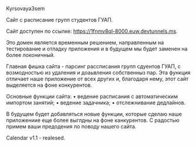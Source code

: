 Kyrsovaya3sem

Сайт с расписание групп студентов ГУАП.

Сайт доступен по ссылке: https://1fnmv8ql-8000.euw.devtunnels.ms.

Это домен является временным решением, направленным на тестирование и отладку приложения и в будущем мы будет заменен на более локоничный.

Главная фишка сайта - парсинг рассписания групп сдуентов ГУАП, с возмодностью из удаления и доаьвления собственныз пар.
Эта функция отличает наше приложение от всех других и, благодаря нему, этот сайт выделяется на фоне конкурентов.

Основные функции сайта:
• ведение расписания с автоматическим импортом занятий;
• ведение задачника;
• отслежнивание дедлайнов.

В будущем будет добавляться новые функции, которые сделаю наше приложениие еще более выглдны на фоне канкурентов.
С радостью примем ваши предодения по поводу нашего сайта.




Calendar v1.1 - realesed.
 
